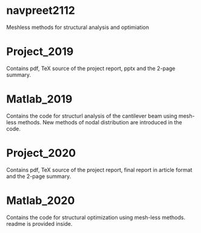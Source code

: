 # navpreet2112
Meshless methods for structural analysis and optimiation

# Project_2019
Contains pdf, TeX source of the project report, pptx and the 2-page summary.

# Matlab_2019
Contains the code for structurl analysis of the cantilever beam using mesh-less methods.
New methods of nodal distribution are introduced in the code.

# Project_2020
Contains pdf, TeX source of the project report, final report in article format and the 2-page summary.

# Matlab_2020
Contains the code for structural optimization using mesh-less methods.
readme is provided inside.
